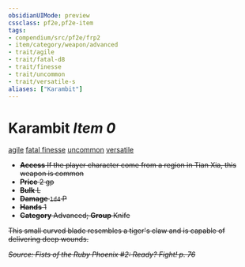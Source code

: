 ```yaml
---
obsidianUIMode: preview
cssclass: pf2e,pf2e-item
tags:
- compendium/src/pf2e/frp2
- item/category/weapon/advanced
- trait/agile
- trait/fatal-d8
- trait/finesse
- trait/uncommon
- trait/versatile-s
aliases: ["Karambit"]
---
```

# Karambit *Item 0*  
[agile](../../../rules/traits/agile.md)  [fatal <d8>](../../../rules/traits/fatal.md)  [finesse](../../../rules/traits/finesse.md)  [uncommon](../../../rules/traits/uncommon.md)  [versatile <s>](../../../rules/traits/versatile.md)  

- **Access** If the player character come from a region in Tian Xia, this weapon is common
- **Price** 2 gp
- **Bulk** L
- **Damage** `1d4` P
- **Hands** 1
- **Category** Advanced; **Group** Knife 

This small curved blade resembles a tiger's claw and is capable of delivering deep wounds.

*Source: Fists of the Ruby Phoenix #2: Ready? Fight! p. 76*